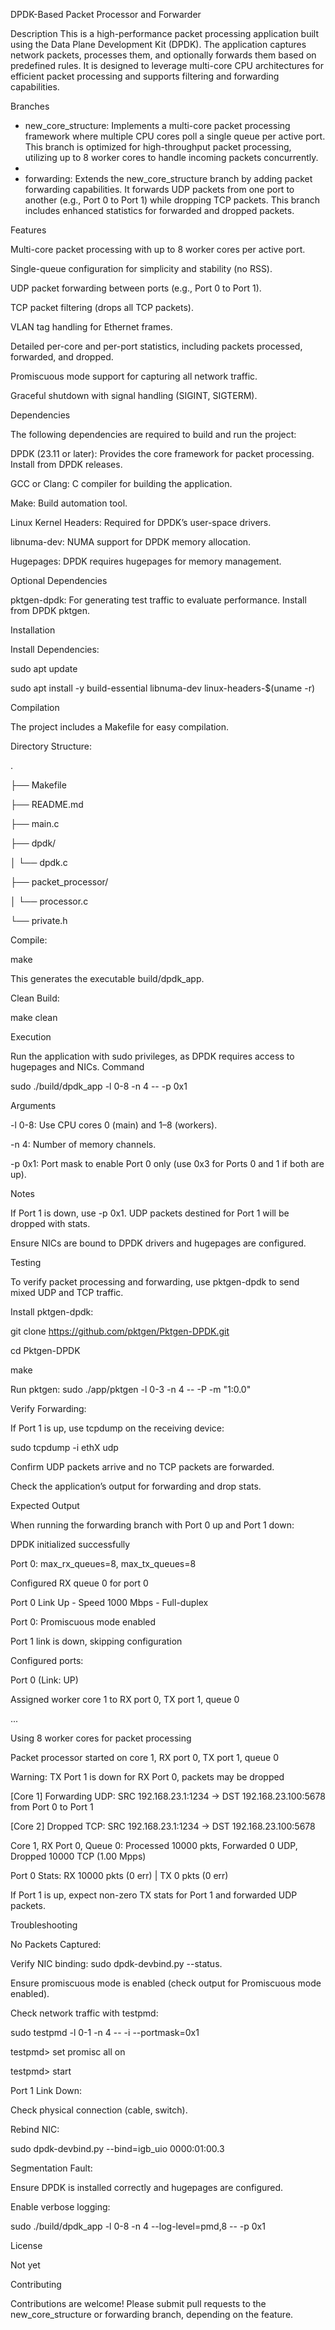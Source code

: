 DPDK-Based Packet Processor and Forwarder


Description
This is a high-performance packet processing application built using the Data Plane Development Kit (DPDK). The application captures network packets, processes them, and optionally forwards them based on predefined rules. It is designed to leverage multi-core CPU architectures for efficient packet processing and supports filtering and forwarding capabilities.


Branches

- new_core_structure: Implements a multi-core packet processing framework where multiple CPU cores poll a single queue per active port. This branch is optimized for high-throughput packet processing, utilizing up to 8 worker cores to handle incoming packets concurrently.
- 
- forwarding: Extends the new_core_structure branch by adding packet forwarding capabilities. It forwards UDP packets from one port to another (e.g., Port 0 to Port 1) while dropping TCP packets. This branch includes enhanced statistics for forwarded and dropped packets.


Features

Multi-core packet processing with up to 8 worker cores per active port.

Single-queue configuration for simplicity and stability (no RSS).

UDP packet forwarding between ports (e.g., Port 0 to Port 1).

TCP packet filtering (drops all TCP packets).

VLAN tag handling for Ethernet frames.

Detailed per-core and per-port statistics, including packets processed, forwarded, and dropped.

Promiscuous mode support for capturing all network traffic.

Graceful shutdown with signal handling (SIGINT, SIGTERM).


Dependencies

The following dependencies are required to build and run the project:

DPDK (23.11 or later): Provides the core framework for packet processing. Install from DPDK releases.

GCC or Clang: C compiler for building the application.

Make: Build automation tool.

Linux Kernel Headers: Required for DPDK’s user-space drivers.

libnuma-dev: NUMA support for DPDK memory allocation.

Hugepages: DPDK requires hugepages for memory management.



Optional Dependencies

pktgen-dpdk: For generating test traffic to evaluate performance. Install from DPDK pktgen.



Installation

Install Dependencies:

sudo apt update

sudo apt install -y build-essential libnuma-dev linux-headers-$(uname -r)


Compilation

The project includes a Makefile for easy compilation.

Directory Structure:

.

├── Makefile

├── README.md

├── main.c

├── dpdk/

│   └── dpdk.c

├── packet_processor/

│   └── processor.c

└── private.h



Compile:

make

This generates the executable build/dpdk_app.

Clean Build:

make clean



Execution

Run the application with sudo privileges, as DPDK requires access to hugepages and NICs.
Command

sudo ./build/dpdk_app -l 0-8 -n 4 -- -p 0x1

Arguments

-l 0-8: Use CPU cores 0 (main) and 1–8 (workers).

-n 4: Number of memory channels.

-p 0x1: Port mask to enable Port 0 only (use 0x3 for Ports 0 and 1 if both are up).


Notes

If Port 1 is down, use -p 0x1. UDP packets destined for Port 1 will be dropped with stats.

Ensure NICs are bound to DPDK drivers and hugepages are configured.

Testing

To verify packet processing and forwarding, use pktgen-dpdk to send mixed UDP and TCP traffic.

Install pktgen-dpdk:

git clone https://github.com/pktgen/Pktgen-DPDK.git

cd Pktgen-DPDK

make


Run pktgen:
sudo ./app/pktgen -l 0-3 -n 4 -- -P -m "1:0.0"


Verify Forwarding:

If Port 1 is up, use tcpdump on the receiving device:

sudo tcpdump -i ethX udp

Confirm UDP packets arrive and no TCP packets are forwarded.

Check the application’s output for forwarding and drop stats.




Expected Output

When running the forwarding branch with Port 0 up and Port 1 down:

DPDK initialized successfully

Port 0: max_rx_queues=8, max_tx_queues=8

Configured RX queue 0 for port 0

Port 0 Link Up - Speed 1000 Mbps - Full-duplex

Port 0: Promiscuous mode enabled

Port 1 link is down, skipping configuration

Configured ports:

  Port 0 (Link: UP)
  
Assigned worker core 1 to RX port 0, TX port 1, queue 0

...

Using 8 worker cores for packet processing

Packet processor started on core 1, RX port 0, TX port 1, queue 0

Warning: TX Port 1 is down for RX Port 0, packets may be dropped

[Core 1] Forwarding UDP: SRC 192.168.23.1:1234 -> DST 192.168.23.100:5678 from Port 0 to Port 1

[Core 2] Dropped TCP: SRC 192.168.23.1:1234 -> DST 192.168.23.100:5678

Core 1, RX Port 0, Queue 0: Processed 10000 pkts, Forwarded 0 UDP, Dropped 10000 TCP (1.00 Mpps)

Port 0 Stats: RX 10000 pkts (0 err) | TX 0 pkts (0 err)

If Port 1 is up, expect non-zero TX stats for Port 1 and forwarded UDP packets.

Troubleshooting

No Packets Captured:

Verify NIC binding: sudo dpdk-devbind.py --status.

Ensure promiscuous mode is enabled (check output for Promiscuous mode enabled).

Check network traffic with testpmd:

sudo testpmd -l 0-1 -n 4 -- -i --portmask=0x1

testpmd> set promisc all on

testpmd> start


Port 1 Link Down:

Check physical connection (cable, switch).

Rebind NIC:

sudo dpdk-devbind.py --bind=igb_uio 0000:01:00.3




Segmentation Fault:

Ensure DPDK is installed correctly and hugepages are configured.

Enable verbose logging:

sudo ./build/dpdk_app -l 0-8 -n 4 --log-level=pmd,8 -- -p 0x1





License

Not yet

Contributing

Contributions are welcome! Please submit pull requests to the new_core_structure or forwarding branch, depending on the feature.
